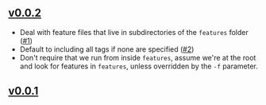## [v0.0.2](https://github.com/jmerrifield/cuke_iterations/compare/v0.0.1...v0.0.2)

* Deal with feature files that live in subdirectories of the `features` folder ([#1](https://github.com/jmerrifield/cuke_iterations/issues/1))
* Default to including all tags if none are specified ([#2](https://github.com/jmerrifield/cuke_iterations/issues/2))
* Don't require that we run from inside `features`, assume we're at the root and look for features in `features`, unless overridden by the `-f` parameter.

## [v0.0.1](https://github.com/jmerrifield/cuke_iterations/tree/v0.0.1)